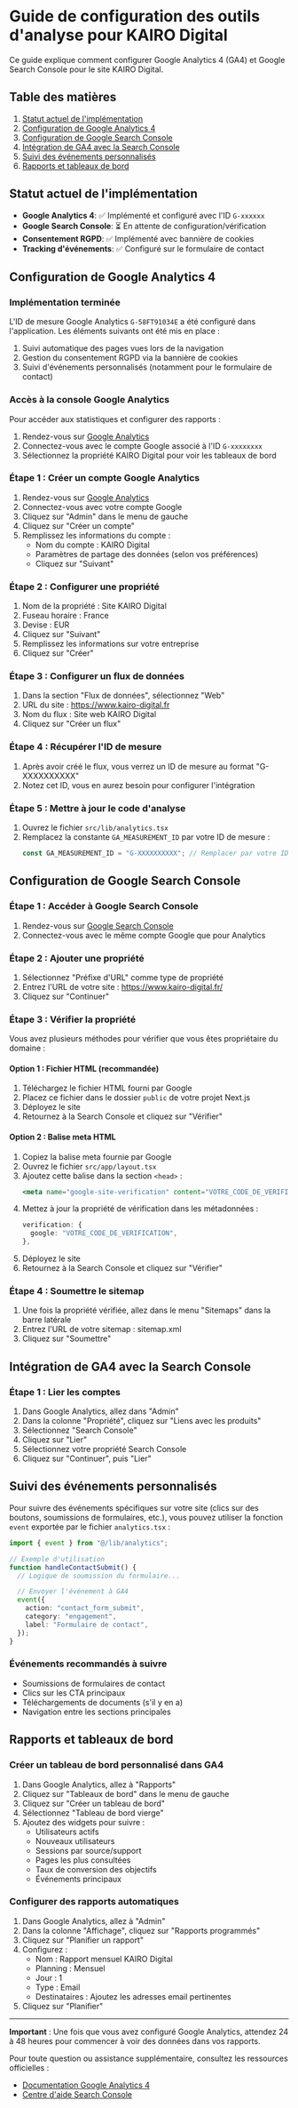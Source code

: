 # Guide de configuration des outils d'analyse pour KAIRO Digital

Ce guide explique comment configurer Google Analytics 4 (GA4) et Google Search Console pour le site KAIRO Digital.

## Table des matières

1. [Statut actuel de l'implémentation](#statut-actuel-de-limplémentation)
2. [Configuration de Google Analytics 4](#configuration-de-google-analytics-4)
3. [Configuration de Google Search Console](#configuration-de-google-search-console)
4. [Intégration de GA4 avec la Search Console](#intégration-de-ga4-avec-la-search-console)
5. [Suivi des événements personnalisés](#suivi-des-événements-personnalisés)
6. [Rapports et tableaux de bord](#rapports-et-tableaux-de-bord)

## Statut actuel de l'implémentation

- **Google Analytics 4**: ✅ Implémenté et configuré avec l'ID `G-xxxxxx`
- **Google Search Console**: ⏳ En attente de configuration/vérification
- **Consentement RGPD**: ✅ Implémenté avec bannière de cookies
- **Tracking d'événements**: ✅ Configuré sur le formulaire de contact

## Configuration de Google Analytics 4

### Implémentation terminée

L'ID de mesure Google Analytics `G-58FT91034E` a été configuré dans l'application. Les éléments suivants ont été mis en place :

1. Suivi automatique des pages vues lors de la navigation
2. Gestion du consentement RGPD via la bannière de cookies
3. Suivi d'événements personnalisés (notamment pour le formulaire de contact)

### Accès à la console Google Analytics

Pour accéder aux statistiques et configurer des rapports :

1. Rendez-vous sur [Google Analytics](https://analytics.google.com/)
2. Connectez-vous avec le compte Google associé à l'ID `G-xxxxxxxx`
3. Sélectionnez la propriété KAIRO Digital pour voir les tableaux de bord

### Étape 1 : Créer un compte Google Analytics

1. Rendez-vous sur [Google Analytics](https://analytics.google.com/)
2. Connectez-vous avec votre compte Google
3. Cliquez sur "Admin" dans le menu de gauche
4. Cliquez sur "Créer un compte"
5. Remplissez les informations du compte :
   - Nom du compte : KAIRO Digital
   - Paramètres de partage des données (selon vos préférences)
   - Cliquez sur "Suivant"

### Étape 2 : Configurer une propriété

1. Nom de la propriété : Site KAIRO Digital
2. Fuseau horaire : France
3. Devise : EUR
4. Cliquez sur "Suivant"
5. Remplissez les informations sur votre entreprise
6. Cliquez sur "Créer"

### Étape 3 : Configurer un flux de données

1. Dans la section "Flux de données", sélectionnez "Web"
2. URL du site : https://www.kairo-digital.fr
3. Nom du flux : Site web KAIRO Digital
4. Cliquez sur "Créer un flux"

### Étape 4 : Récupérer l'ID de mesure

1. Après avoir créé le flux, vous verrez un ID de mesure au format "G-XXXXXXXXXX"
2. Notez cet ID, vous en aurez besoin pour configurer l'intégration

### Étape 5 : Mettre à jour le code d'analyse

1. Ouvrez le fichier `src/lib/analytics.tsx`
2. Remplacez la constante `GA_MEASUREMENT_ID` par votre ID de mesure :
   ```typescript
   const GA_MEASUREMENT_ID = "G-XXXXXXXXXX"; // Remplacer par votre ID
   ```

## Configuration de Google Search Console

### Étape 1 : Accéder à Google Search Console

1. Rendez-vous sur [Google Search Console](https://search.google.com/search-console)
2. Connectez-vous avec le même compte Google que pour Analytics

### Étape 2 : Ajouter une propriété

1. Sélectionnez "Préfixe d'URL" comme type de propriété
2. Entrez l'URL de votre site : https://www.kairo-digital.fr/
3. Cliquez sur "Continuer"

### Étape 3 : Vérifier la propriété

Vous avez plusieurs méthodes pour vérifier que vous êtes propriétaire du domaine :

#### Option 1 : Fichier HTML (recommandée)

1. Téléchargez le fichier HTML fourni par Google
2. Placez ce fichier dans le dossier `public` de votre projet Next.js
3. Déployez le site
4. Retournez à la Search Console et cliquez sur "Vérifier"

#### Option 2 : Balise meta HTML

1. Copiez la balise meta fournie par Google
2. Ouvrez le fichier `src/app/layout.tsx`
3. Ajoutez cette balise dans la section `<head>` :
   ```jsx
   <meta name="google-site-verification" content="VOTRE_CODE_DE_VERIFICATION" />
   ```
4. Mettez à jour la propriété de vérification dans les métadonnées :
   ```typescript
   verification: {
     google: "VOTRE_CODE_DE_VERIFICATION",
   },
   ```
5. Déployez le site
6. Retournez à la Search Console et cliquez sur "Vérifier"

### Étape 4 : Soumettre le sitemap

1. Une fois la propriété vérifiée, allez dans le menu "Sitemaps" dans la barre latérale
2. Entrez l'URL de votre sitemap : sitemap.xml
3. Cliquez sur "Soumettre"

## Intégration de GA4 avec la Search Console

### Étape 1 : Lier les comptes

1. Dans Google Analytics, allez dans "Admin"
2. Dans la colonne "Propriété", cliquez sur "Liens avec les produits"
3. Sélectionnez "Search Console"
4. Cliquez sur "Lier"
5. Sélectionnez votre propriété Search Console
6. Cliquez sur "Continuer", puis "Lier"

## Suivi des événements personnalisés

Pour suivre des événements spécifiques sur votre site (clics sur des boutons, soumissions de formulaires, etc.), vous pouvez utiliser la fonction `event` exportée par le fichier `analytics.tsx` :

```typescript
import { event } from "@/lib/analytics";

// Exemple d'utilisation
function handleContactSubmit() {
  // Logique de soumission du formulaire...

  // Envoyer l'événement à GA4
  event({
    action: "contact_form_submit",
    category: "engagement",
    label: "Formulaire de contact",
  });
}
```

### Événements recommandés à suivre

- Soumissions de formulaires de contact
- Clics sur les CTA principaux
- Téléchargements de documents (s'il y en a)
- Navigation entre les sections principales

## Rapports et tableaux de bord

### Créer un tableau de bord personnalisé dans GA4

1. Dans Google Analytics, allez à "Rapports"
2. Cliquez sur "Tableaux de bord" dans le menu de gauche
3. Cliquez sur "Créer un tableau de bord"
4. Sélectionnez "Tableau de bord vierge"
5. Ajoutez des widgets pour suivre :
   - Utilisateurs actifs
   - Nouveaux utilisateurs
   - Sessions par source/support
   - Pages les plus consultées
   - Taux de conversion des objectifs
   - Événements principaux

### Configurer des rapports automatiques

1. Dans Google Analytics, allez à "Admin"
2. Dans la colonne "Affichage", cliquez sur "Rapports programmés"
3. Cliquez sur "Planifier un rapport"
4. Configurez :
   - Nom : Rapport mensuel KAIRO Digital
   - Planning : Mensuel
   - Jour : 1
   - Type : Email
   - Destinataires : Ajoutez les adresses email pertinentes
5. Cliquez sur "Planifier"

---

**Important** : Une fois que vous avez configuré Google Analytics, attendez 24 à 48 heures pour commencer à voir des données dans vos rapports.

Pour toute question ou assistance supplémentaire, consultez les ressources officielles :

- [Documentation Google Analytics 4](https://developers.google.com/analytics/devguides/collection/ga4)
- [Centre d'aide Search Console](https://support.google.com/webmasters)
